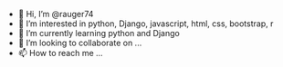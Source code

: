 - 👋 Hi, I’m @rauger74
- 👀 I’m interested in python, Django, javascript, html, css, bootstrap, r 
- 🌱 I’m currently learning python and Django
- 💞️ I’m looking to collaborate on ...
- 📫 How to reach me ...

<!---
rauger74/rauger74 is a ✨ special ✨ repository because its `README.md` (this file) appears on your GitHub profile.
You can click the Preview link to take a look at your changes.
--->
